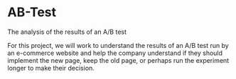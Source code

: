 # AB-Test
 The analysis of the results of an A/B test 


For this project, we will work to understand the results of an A/B test run by an e-commerce website and help the company understand if they should implement the new page, keep the old page, or perhaps run the experiment longer to make their decision.
